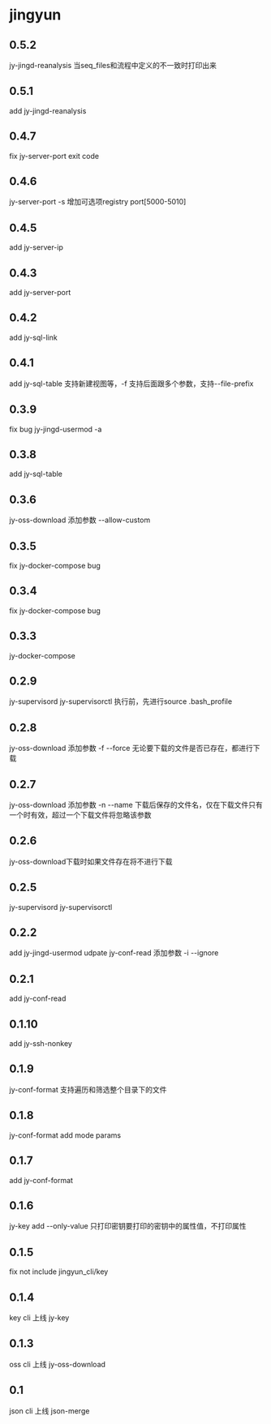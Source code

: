 # jingyun

## 0.5.2
jy-jingd-reanalysis 当seq_files和流程中定义的不一致时打印出来

## 0.5.1
add jy-jingd-reanalysis

## 0.4.7
fix jy-server-port exit code

## 0.4.6
jy-server-port -s 增加可选项registry port[5000-5010]

## 0.4.5
add jy-server-ip

## 0.4.3
add jy-server-port

## 0.4.2
add jy-sql-link

## 0.4.1
add jy-sql-table 支持新建视图等，-f 支持后面跟多个参数，支持--file-prefix

## 0.3.9
fix bug jy-jingd-usermod -a

## 0.3.8
add jy-sql-table

## 0.3.6
jy-oss-download  添加参数 --allow-custom

## 0.3.5
fix jy-docker-compose bug

## 0.3.4
fix jy-docker-compose bug

## 0.3.3
jy-docker-compose

## 0.2.9
jy-supervisord jy-supervisorctl 执行前，先进行source .bash_profile

## 0.2.8
jy-oss-download 添加参数 -f --force 无论要下载的文件是否已存在，都进行下载

## 0.2.7
jy-oss-download 添加参数 -n --name  下载后保存的文件名，仅在下载文件只有一个时有效，超过一个下载文件将忽略该参数

## 0.2.6
jy-oss-download下载时如果文件存在将不进行下载

## 0.2.5
jy-supervisord
jy-supervisorctl

## 0.2.2
add jy-jingd-usermod
udpate jy-conf-read 添加参数 -i --ignore

## 0.2.1
add jy-conf-read

## 0.1.10
add jy-ssh-nonkey

## 0.1.9
jy-conf-format 支持遍历和筛选整个目录下的文件

## 0.1.8
jy-conf-format add mode params

## 0.1.7
add jy-conf-format

## 0.1.6
jy-key add --only-value 只打印密钥要打印的密钥中的属性值，不打印属性

## 0.1.5
fix not include jingyun_cli/key

## 0.1.4
key cli 上线 jy-key

## 0.1.3
oss cli 上线 jy-oss-download

## 0.1
json cli 上线 json-merge